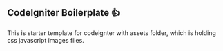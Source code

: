 ## CodeIgniter Boilerplate :+1:

This is starter template for codeignter with assets folder, which is holding css javascript images files.

